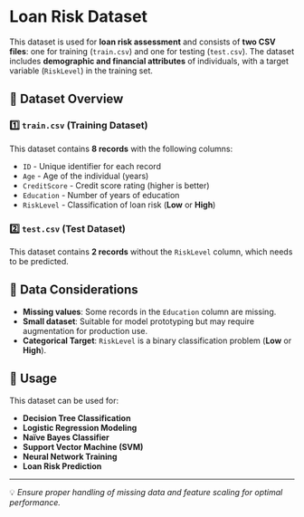# Loan Risk Dataset

This dataset is used for **loan risk assessment** and consists of **two CSV files**: one for training (`train.csv`) and one for testing (`test.csv`). The dataset includes **demographic and financial attributes** of individuals, with a target variable (`RiskLevel`) in the training set.

## 📂 Dataset Overview

### 1️⃣ `train.csv` (Training Dataset)
This dataset contains **8 records** with the following columns:

- `ID` - Unique identifier for each record
- `Age` - Age of the individual (years)
- `CreditScore` - Credit score rating (higher is better)
- `Education` - Number of years of education
- `RiskLevel` - Classification of loan risk (**Low** or **High**)

### 2️⃣ `test.csv` (Test Dataset)
This dataset contains **2 records** without the `RiskLevel` column, which needs to be predicted.

## 📝 Data Considerations
- **Missing values**: Some records in the `Education` column are missing.
- **Small dataset**: Suitable for model prototyping but may require augmentation for production use.
- **Categorical Target**: `RiskLevel` is a binary classification problem (**Low** or **High**).

## 🚀 Usage
This dataset can be used for:
- **Decision Tree Classification**
- **Logistic Regression Modeling**
- **Naïve Bayes Classifier**
- **Support Vector Machine (SVM)**
- **Neural Network Training**
- **Loan Risk Prediction**

---

💡 *Ensure proper handling of missing data and feature scaling for optimal performance.*
